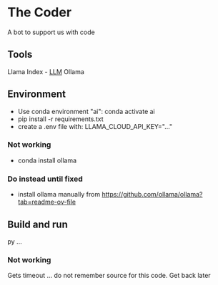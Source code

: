 # The Coder
A bot to support us with code

## Tools
Llama Index - [LLM](https://www.llamaindex.ai/) 
Ollama 

## Environment
* Use conda environment "ai": conda activate ai
* pip install -r requirements.txt
* create a .env file with: LLAMA_CLOUD_API_KEY="..."


### Not working
* conda install ollama 
### Do instead until fixed
* install ollama manually from https://github.com/ollama/ollama?tab=readme-ov-file

## Build and run
py ...

### Not working
Gets timeout ... do not remember source for this code. 
Get back later